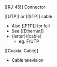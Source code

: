 

[[RJ-45]] Connector

[[UTP]] or [[STP]] cable
- Also [[FTP]] for foil
- See [[Ethernet]]
- {letter}/{cable}
	- eg. F/UTP

[[Coaxial Cable]]
- Cable television



